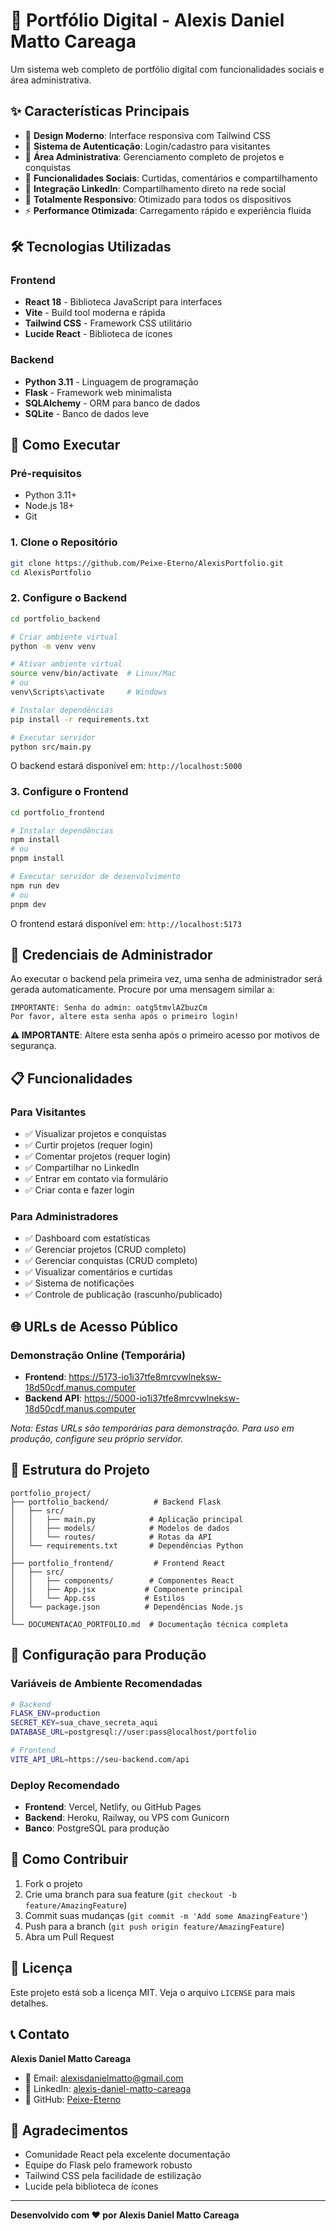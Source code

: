 # 🚀 Portfólio Digital - Alexis Daniel Matto Careaga

Um sistema web completo de portfólio digital com funcionalidades sociais e área administrativa.

## ✨ Características Principais

- 🎨 **Design Moderno**: Interface responsiva com Tailwind CSS
- 🔐 **Sistema de Autenticação**: Login/cadastro para visitantes
- 👤 **Área Administrativa**: Gerenciamento completo de projetos e conquistas
- 💬 **Funcionalidades Sociais**: Curtidas, comentários e compartilhamento
- 🔗 **Integração LinkedIn**: Compartilhamento direto na rede social
- 📱 **Totalmente Responsivo**: Otimizado para todos os dispositivos
- ⚡ **Performance Otimizada**: Carregamento rápido e experiência fluida

## 🛠️ Tecnologias Utilizadas

### Frontend
- **React 18** - Biblioteca JavaScript para interfaces
- **Vite** - Build tool moderna e rápida
- **Tailwind CSS** - Framework CSS utilitário
- **Lucide React** - Biblioteca de ícones

### Backend
- **Python 3.11** - Linguagem de programação
- **Flask** - Framework web minimalista
- **SQLAlchemy** - ORM para banco de dados
- **SQLite** - Banco de dados leve

## 🚀 Como Executar

### Pré-requisitos
- Python 3.11+
- Node.js 18+
- Git

### 1. Clone o Repositório
```bash
git clone https://github.com/Peixe-Eterno/AlexisPortfolio.git
cd AlexisPortfolio
```

### 2. Configure o Backend
```bash
cd portfolio_backend

# Criar ambiente virtual
python -m venv venv

# Ativar ambiente virtual
source venv/bin/activate  # Linux/Mac
# ou
venv\Scripts\activate     # Windows

# Instalar dependências
pip install -r requirements.txt

# Executar servidor
python src/main.py
```

O backend estará disponível em: `http://localhost:5000`

### 3. Configure o Frontend
```bash
cd portfolio_frontend

# Instalar dependências
npm install
# ou
pnpm install

# Executar servidor de desenvolvimento
npm run dev
# ou
pnpm dev
```

O frontend estará disponível em: `http://localhost:5173`

## 🔑 Credenciais de Administrador

Ao executar o backend pela primeira vez, uma senha de administrador será gerada automaticamente. Procure por uma mensagem similar a:

```
IMPORTANTE: Senha do admin: oatg5tmvlAZbuzCm
Por favor, altere esta senha após o primeiro login!
```

**⚠️ IMPORTANTE**: Altere esta senha após o primeiro acesso por motivos de segurança.

## 📋 Funcionalidades

### Para Visitantes
- ✅ Visualizar projetos e conquistas
- ✅ Curtir projetos (requer login)
- ✅ Comentar projetos (requer login)
- ✅ Compartilhar no LinkedIn
- ✅ Entrar em contato via formulário
- ✅ Criar conta e fazer login

### Para Administradores
- ✅ Dashboard com estatísticas
- ✅ Gerenciar projetos (CRUD completo)
- ✅ Gerenciar conquistas (CRUD completo)
- ✅ Visualizar comentários e curtidas
- ✅ Sistema de notificações
- ✅ Controle de publicação (rascunho/publicado)

## 🌐 URLs de Acesso Público

### Demonstração Online (Temporária)
- **Frontend**: https://5173-io1i37tfe8mrcvwlneksw-18d50cdf.manus.computer
- **Backend API**: https://5000-io1i37tfe8mrcvwlneksw-18d50cdf.manus.computer

*Nota: Estas URLs são temporárias para demonstração. Para uso em produção, configure seu próprio servidor.*

## 📁 Estrutura do Projeto

```
portfolio_project/
├── portfolio_backend/          # Backend Flask
│   ├── src/
│   │   ├── main.py            # Aplicação principal
│   │   ├── models/            # Modelos de dados
│   │   └── routes/            # Rotas da API
│   └── requirements.txt       # Dependências Python
│
├── portfolio_frontend/         # Frontend React
│   ├── src/
│   │   ├── components/        # Componentes React
│   │   ├── App.jsx           # Componente principal
│   │   └── App.css           # Estilos
│   └── package.json          # Dependências Node.js
│
└── DOCUMENTACAO_PORTFOLIO.md  # Documentação técnica completa
```

## 🔧 Configuração para Produção

### Variáveis de Ambiente Recomendadas
```bash
# Backend
FLASK_ENV=production
SECRET_KEY=sua_chave_secreta_aqui
DATABASE_URL=postgresql://user:pass@localhost/portfolio

# Frontend
VITE_API_URL=https://seu-backend.com/api
```

### Deploy Recomendado
- **Frontend**: Vercel, Netlify, ou GitHub Pages
- **Backend**: Heroku, Railway, ou VPS com Gunicorn
- **Banco**: PostgreSQL para produção

## 🤝 Como Contribuir

1. Fork o projeto
2. Crie uma branch para sua feature (`git checkout -b feature/AmazingFeature`)
3. Commit suas mudanças (`git commit -m 'Add some AmazingFeature'`)
4. Push para a branch (`git push origin feature/AmazingFeature`)
5. Abra um Pull Request

## 📝 Licença

Este projeto está sob a licença MIT. Veja o arquivo `LICENSE` para mais detalhes.

## 📞 Contato

**Alexis Daniel Matto Careaga**
- 📧 Email: alexisdanielmatto@gmail.com
- 💼 LinkedIn: [alexis-daniel-matto-careaga](https://www.linkedin.com/in/alexis-daniel-matto-careaga-8033511b9/)
- 🐙 GitHub: [Peixe-Eterno](https://github.com/Peixe-Eterno)

## 🙏 Agradecimentos

- Comunidade React pela excelente documentação
- Equipe do Flask pelo framework robusto
- Tailwind CSS pela facilidade de estilização
- Lucide pela biblioteca de ícones

---

**Desenvolvido com ❤️ por Alexis Daniel Matto Careaga**


